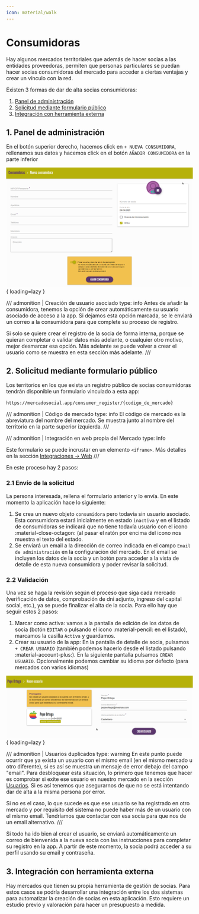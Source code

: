 ```yaml
---
icon: material/walk
---
```


# Consumidoras

Hay algunos mercados territoriales que además de hacer socias a las entidades proveedoras, permiten que personas particulares
se puedan hacer socias consumidoras del mercado para acceder a ciertas ventajas y crear un vínculo con la red.

Existen 3 formas de dar de alta socias consumidoras:

1. [Panel de administración](#1-panel-de-administracion)
2. [Solicitud mediante formulario público](#2-solicitud-mediante-formulario-publico)
3. [Integración con herramienta externa](#3-integracion-con-herramienta-externa)

## 1. Panel de administración

En el botón superior derecho, hacemos click en `+ NUEVA CONSUMIDORA`, rellenamos sus datos y hacemos click en el botón 
`AÑADIR CONSUMIDORA` en la parte inferior 

![Nueva consumidora](../../assets/nueva-consumidora.png){ loading=lazy }

/// admonition | Creación de usuario asociado
    type: info
Antes de añadir la consumidora, tenemos la opción de crear automáticamente su usuario asociado de acceso a la app. 
Si dejamos esta opción marcada, se le enviará un correo a la consumidora para que complete su proceso de registro.

Si solo se quiere crear el registro de la socia de forma interna, porque se quieran completar o validar datos más adelante, o cualquier otro
motivo, mejor desmarcar esa opción. Más adelante se puede volver a crear el usuario como se muestra en esta sección más adelante.
///

## 2. Solicitud mediante formulario público

Los territorios en los que exista un registro público de socias consumidoras tendrán disponible un formulario vinculado
a esta app:
``` 
https://mercadosocial.app/consumer_register/{codigo_de_mercado}
```
/// admonition | Código de mercado
    type: info
El código de mercado es la abreviatura del nombre del mercado. Se muestra junto al nombre del territorio en la parte
superior izquierda.
///

/// admonition | Integración en web propia del Mercado
    type: info

Este formulario se puede incrustar en un elemento `<iframe>`. Más detalles en la sección 
[Integraciones -> Web](../../integraciones/web/#2-formulario-de-alta-de-consumidoras) 
///

En este proceso hay 2 pasos:

### 2.1 Envío de la solicitud

La persona interesada, rellena el formulario anterior y lo envía. En este momento la aplicación hace lo siguiente:

1. Se crea un nuevo objeto `consumidora` pero todavía sin usuario asociado.
Esta consumidora estará inicialmente en estado `inactiva` y en el listado de consumidoras se indicará que no tiene
todavía usuario con el icono :material-close-octagon: (al pasar el ratón por encima del icono nos muestra el texto del estado.
2. Se enviará un email a la dirección de correo indicada en el campo `Email de administración` en la configuración del mercado.
En el email se incluyen los datos de la socia y un botón para acceder a la vista de detalle de esta nueva consumidora y poder revisar la solicitud.

### 2.2 Validación

Una vez se haga la revisión según el proceso que siga cada mercado (verificación de datos, comprobación 
de dni adjunto, ingreso del capital social, etc.), ya se puede finalizar el alta de la socia. Para ello hay que seguir estos 2 pasos:

1. Marcar como activa: vamos a la pantalla de edición de los datos de socia (botón `EDITAR` o pulsando el 
icono :material-pencil: en el listado), marcamos la casilla `Activa` y guardamos.
2. Crear su usuario de la app: En la pantalla de detalle de socia, pulsamos `+ CREAR USUARIO` (también podemos hacerlo desde
el listado pulsando :material-account-plus:). En la siguiente pantalla pulsamos `CREAR USUARIO`. Opcionalmente podemos cambiar 
su idioma por defecto (para mercados con varios idiomas)

![Crear usuario](../../assets/crear-usuario.png){ loading=lazy }

/// admonition | Usuarios duplicados
    type: warning
En este punto puede ocurrir que ya exista un usuario con el mismo email (en el mismo mercado u otro diferente), si es así
se muestra un mensaje de error debajo del campo "email". Para desbloquear esta situación, lo primero que tenemos que hacer
es comprobar si exite ese usuario en nuestro mercado en la sección [Usuarios](usuarias.md). Si es así tenemos que asegurarnos
de que no se está intentando dar de alta a la misma persona por error. 

Si no es el caso, lo que sucede es que ese usuario se ha registrado en otro mercado y por requisito del sistema no puede
haber más de un usuario con el mismo email. Tendríamos que contactar con esa socia para que nos de un email alternativo.
///

Si todo ha ido bien al crear el usuario, se enviará automáticamente un correo de bienvenida a la nueva socia con las
instrucciones para completar su registro en la app. A partir de este momento, la socia podrá acceder a su perfil usando 
su email y contraseña.


## 3. Integración con herramienta externa

Hay mercados que tienen su propia herramienta de gestión de socias. Para estos casos se podría desarrollar una integración
entre los dos sistemas para automatizar la creación de socias en esta aplicación. Esto requiere un estudio previo y valoración
para hacer un presupuesto a medida.
